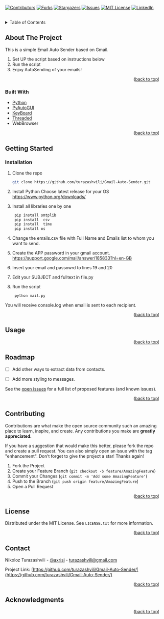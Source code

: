 <div id="top"></div>

<!-- PROJECT SHIELDS -->
[![Contributors][contributors-shield]][contributors-url]
[![Forks][forks-shield]][forks-url]
[![Stargazers][stars-shield]][stars-url]
[![Issues][issues-shield]][issues-url]
[![MIT License][license-shield]][license-url]
[![LinkedIn][linkedin-shield]][linkedin-url]




<!-- PROJECT LOGO -->
<br />

<!-- TABLE OF CONTENTS -->
<details>
  <summary>Table of Contents</summary>
  <ol>
    <li>
      <a href="#about-the-project">About The Project</a>
      <ul>
        <li><a href="#built-with">Built With</a></li>
      </ul>
    </li>
    <li>
      <a href="#getting-started">Getting Started</a>
      <ul>
        <li><a href="#installation">Installation</a></li>
      </ul>
    </li>
    <li><a href="#usage">Usage</a></li>
    <li><a href="#roadmap">Roadmap</a></li>
    <li><a href="#contributing">Contributing</a></li>
    <li><a href="#license">License</a></li>
    <li><a href="#contact">Contact</a></li>
  </ol>
</details>



<!-- ABOUT THE PROJECT -->
## About The Project

This is a simple Email Auto Sender based on Gmail.
1) Set UP the script based on instructions below
2) Run the script
3) Enjoy AutoSending of your emails!

<p align="right">(<a href="#top">back to top</a>)</p>



### Built With

* [Python](https://python.org/)
* [PyAutoGUI](https://pypi.org/project/PyAutoGUI/)
* [KeyBoard](https://pypi.org/project/keyboard/)
* [Threaded](https://pypi.org/project/threaded/)
*  WebBrowser


<p align="right">(<a href="#top">back to top</a>)</p>



<!-- GETTING STARTED -->
## Getting Started
### Installation

1. Clone the repo
   ```sh
   git clone https://github.com/turazashvili/Gmail-Auto-Sender.git
   ```
2. Install Python
   Choose latest release for your OS https://www.python.org/downloads/
3. Install all libraries one by one
     ```py
      pip install smtplib 
      pip install  csv
      pip install  time
      pip install os
     ```
     
4. Change the emails.csv file with Full Name and Emails list to whom you want to send.

5. Create the APP password in your gmail account. https://support.google.com/mail/answer/185833?hl=en-GB

6. Insert your email and passowrd to lines 19 and 20

7. Edit your SUBJECT and fulltext in file.py 

5. Run the script
   ```py
    python mail.py
   ```
You will receive console.log when email is sent to each recipient.

<p align="right">(<a href="#top">back to top</a>)</p>

 

<!-- USAGE EXAMPLES -->
## Usage






<p align="right">(<a href="#top">back to top</a>)</p>



<!-- ROADMAP -->
## Roadmap

- [ ] Add other ways to extract data from contacts.
- [ ] Add more styling to messages.


See the [open issues](https://github.com/turazashvili/Gmail-Auto-Sender/issues) for a full list of proposed features (and known issues).

<p align="right">(<a href="#top">back to top</a>)</p>



<!-- CONTRIBUTING -->
## Contributing

Contributions are what make the open source community such an amazing place to learn, inspire, and create. Any contributions you make are **greatly appreciated**.

If you have a suggestion that would make this better, please fork the repo and create a pull request. You can also simply open an issue with the tag "enhancement".
Don't forget to give the project a star! Thanks again!

1. Fork the Project 
2. Create your Feature Branch (`git checkout -b feature/AmazingFeature`)
3. Commit your Changes (`git commit -m 'Add some AmazingFeature'`)
4. Push to the Branch (`git push origin feature/AmazingFeature`)
5. Open a Pull Request

<p align="right">(<a href="#top">back to top</a>)</p>



<!-- LICENSE -->
## License

Distributed under the MIT License. See `LICENSE.txt` for more information.

<p align="right">(<a href="#top">back to top</a>)</p>



<!-- CONTACT -->
## Contact

Nikoloz Turazashvili - [@axrisi](https://twitter.com/axrisi) - turazashvili@gmail.com

Project Link: [https://github.com/turazashvili/Gmail-Auto-Sender/](https://github.com/turazashvili/Gmail-Auto-Sender/)

<p align="right">(<a href="#top">back to top</a>)</p>



<!-- ACKNOWLEDGMENTS -->
## Acknowledgments

<p align="right">(<a href="#top">back to top</a>)</p>



<!-- MARKDOWN LINKS & IMAGES -->
<!-- https://www.markdownguide.org/basic-syntax/#reference-style-links -->
[contributors-shield]: https://img.shields.io/github/contributors/turazashvili/Gmail-Auto-Sender.svg?style=for-the-badge
[contributors-url]: https://github.com/turazashvili/Gmail-Auto-Sender/graphs/contributors
[forks-shield]: https://img.shields.io/github/forks/turazashvili/Gmail-Auto-Sender.svg?style=for-the-badge
[forks-url]: https://github.com/turazashvili/Gmail-Auto-Sender/network/members
[stars-shield]: https://img.shields.io/github/stars/turazashvili/Gmail-Auto-Sender.svg?style=for-the-badge
[stars-url]: https://github.com/turazashvili/Gmail-Auto-Sender/stargazers
[issues-shield]: https://img.shields.io/github/issues/turazashvili/Gmail-Auto-Sender.svg?style=for-the-badge
[issues-url]: https://github.com/turazashvili/Gmail-Auto-Sender/issues
[license-shield]: https://img.shields.io/github/license/turazashvili/Gmail-Auto-Sender.svg?style=for-the-badge
[license-url]: https://github.com/turazashvili/Gmail-Auto-Sender/blob/main/LICENSE.txt
[linkedin-shield]: https://img.shields.io/badge/-LinkedIn-black.svg?style=for-the-badge&logo=linkedin&colorB=555
[linkedin-url]: https://linkedin.com/in/turazashvili
[product-screenshot]: images/screenshot.png
